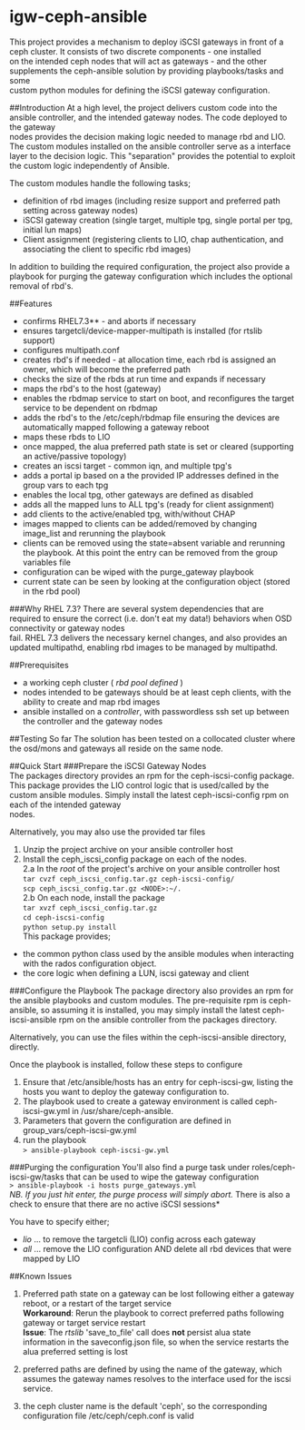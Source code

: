 # igw-ceph-ansible
This project provides a mechanism to deploy iSCSI gateways in front of a ceph cluster. It consists of two discrete components - one installed  
on the intended ceph nodes that will act as gateways - and the other supplements the ceph-ansible solution by providing playbooks/tasks and some  
custom python modules for defining the iSCSI gateway configuration.  

##Introduction
At a high level, the project delivers custom code into the ansible controller, and the intended gateway nodes. The code deployed to the gateway  
nodes provides the decision making logic needed to manage rbd and LIO. The custom modules installed on the ansible controller serve as a interface  
layer to the decision logic. This "separation" provides the potential to exploit the custom logic independently of Ansible.

The custom modules handle the following tasks;  

* definition of rbd images (including resize support and preferred path setting across gateway nodes)  
* iSCSI gateway creation (single target, multiple tpg, single portal per tpg, initial lun maps)  
* Client assignment (registering clients to LIO, chap authentication, and associating the client to specific rbd images)  
  
In addition to building the required configuration, the project also provide a playbook for purging the gateway configuration which includes the optional removal of rbd's.

##Features    
  
- confirms RHEL7.3** - and aborts if necessary
- ensures targetcli/device-mapper-multipath is installed (for rtslib support)
- configures multipath.conf
- creates rbd's if needed - at allocation time, each rbd is assigned an owner, which will become the preferred path  
- checks the size of the rbds at run time and expands if necessary
- maps the rbd's to the host (gateway)
- enables the rbdmap service to start on boot, and reconfigures the target service to be dependent on rbdmap
- adds the rbd's to the /etc/ceph/rbdmap file ensuring the devices are automatically mapped following a gateway reboot
- maps these rbds to LIO
- once mapped, the alua preferred path state is set or cleared (supporting an active/passive topology)  
- creates an iscsi target - common iqn, and multiple tpg's  
- adds a portal ip based on a the provided IP addresses defined in the group vars to each tpg  
- enables the local tpg, other gateways are defined as disabled  
- adds all the mapped luns to ALL tpg's (ready for client assignment)  
- add clients to the active/enabled tpg, with/without CHAP  
- images mapped to clients can be added/removed by changing image_list and rerunning the playbook
- clients can be removed using the state=absent variable and rerunning the playbook. At this point the entry can be 
  removed from the group variables file
- configuration can be wiped with the purge_gateway playbook
- current state can be seen by looking at the configuration object (stored in the rbd pool)

###Why RHEL 7.3?
There are several system dependencies that are required to ensure the correct (i.e. don't eat my data!) behaviors when OSD connectivity or gateway nodes    
fail. RHEL 7.3 delivers the necessary kernel changes, and also provides an updated multipathd, enabling rbd images to be managed by multipathd.

##Prerequisites  
* a working ceph cluster ( *rbd pool defined* )  
* nodes intended to be gateways should be at least ceph clients, with the ability to create and map rbd images  
* ansible installed on a *controller*, with passwordless ssh set up between the controller and the gateway nodes  

##Testing So far
The solution has been tested on a collocated cluster where the osd/mons and gateways all reside on the same node.  

##Quick Start
###Prepare the iSCSI Gateway Nodes  
The packages directory provides an rpm for the ceph-iscsi-config package. This package provides the LIO control logic that 
is used/called by the custom ansible modules. Simply install the latest ceph-iscsi-config rpm on each of the intended gateway  
nodes.

Alternatively, you may also use the provided tar files

  1. Unzip the project archive on your ansible controller host  
  2. Install the ceph_iscsi_config package on each of the nodes.  
  2.a In the *root* of the project's archive on your ansible controller host  
        ```tar cvzf ceph_iscsi_config.tar.gz ceph-iscsi-config/```  
        ```scp ceph_iscsi_config.tar.gz <NODE>:~/.```  
  2.b On each node, install the package  
        ```tar xvzf ceph_iscsi_config.tar.gz```  
        ```cd ceph-iscsi-config```  
        ```python setup.py install```  
  This package provides;  
  - the common python class used by the ansible modules when interacting with the rados configuration object.  
  - the core logic when defining a LUN, iscsi gateway and client

###Configure the Playbook 
The package directory also provides an rpm for the ansible playbooks and custom modules. The pre-requisite rpm is ceph-ansible, so 
assuming it is installed, you may simply install the latest ceph-iscsi-ansible rpm on the ansible controller from the packages directory.  

Alternatively, you can use the files within the ceph-iscsi-ansible directory, directly.  

Once the playbook is installed, follow these steps to configure  
1. Ensure that /etc/ansible/hosts has an entry for ceph-iscsi-gw, listing the hosts you want to deploy the gateway configuration to.    
2. The playbook used to create a gateway environment is called ceph-iscsi-gw.yml in /usr/share/ceph-ansible.  
3. Parameters that govern the configuration are defined in group_vars/ceph-iscsi-gw.yml  
4. run the playbook  
  ```> ansible-playbook ceph-iscsi-gw.yml```  
 
###Purging the configuration
You'll also find a purge task under roles/ceph-iscsi-gw/tasks that can be used to wipe the gateway configuration    
  ```> ansible-playbook -i hosts purge_gateways.yml```  
  *NB. If you just hit enter, the purge process will simply abort.* There is also a check to ensure that there are no active iSCSI sessions*   
  
You have to specify either;  
  - *lio* ... to remove the targetcli (LIO) config across each gateway  
  - *all* ... remove the LIO configuration AND delete all rbd devices that were mapped by LIO    
  


##Known Issues  
1. Preferred path state on a gateway can be lost following either a gateway reboot, or a restart of the target service  
  **Workaround**: Rerun the playbook to correct preferred paths following gateway or target service restart    
  **Issue**: The *rtslib* 'save_to_file' call does **not** persist alua state information in the saveconfig.json file, so when the service restarts the alua preferred setting is lost    
    
2. preferred paths are defined by using the name of the gateway, which assumes the gateway names resolves to the interface used for the iscsi service.    
3. the ceph cluster name is the default 'ceph', so the corresponding configuration file /etc/ceph/ceph.conf is valid
